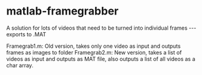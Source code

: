 # matlab-framegrabber
A solution for lots of videos that need to be turned into individual frames --- exports to .MAT

Framegrab1.m: Old version, takes only one video as input and outputs frames as images to folder
Framegrab2.m: New version, takes a list of videos as input and outputs as MAT file, also outputs a list of all videos as a char array.
